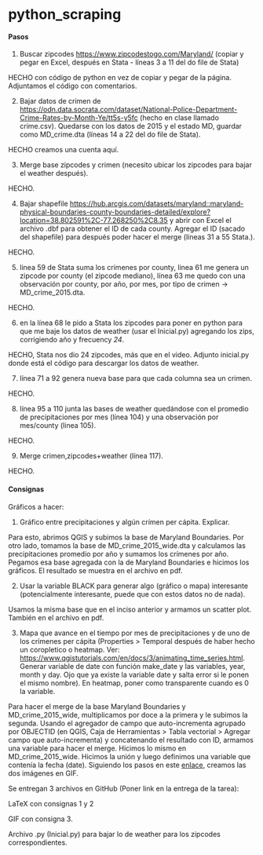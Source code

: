 # python_scraping

#### Pasos
1) Buscar zipcodes https://www.zipcodestogo.com/Maryland/ (copiar y pegar en Excel, después en Stata - líneas 3 a 11 del do file de Stata)

HECHO con código de python en vez de copiar y pegar de la página. Adjuntamos el código con comentarios.

2) Bajar datos de crimen de https://odn.data.socrata.com/dataset/National-Police-Department-Crime-Rates-by-Month-Ye/tt5s-y5fc (hecho en clase llamado crime.csv). Quedarse con los datos de 2015 y el estado MD, guardar como MD_crime.dta (líneas 14 a 22 del do file de Stata).

HECHO creamos una cuenta aquí.

3) Merge base zipcodes y crimen (necesito ubicar los zipcodes para bajar el weather después).

HECHO.

4) Bajar shapefile https://hub.arcgis.com/datasets/maryland::maryland-physical-boundaries-county-boundaries-detailed/explore?location=38.802591%2C-77.268250%2C8.35 y abrir con Excel el archivo .dbf para obtener el ID de cada county. Agregar el ID (sacado del shapefile) para después poder hacer el merge (líneas 31 a 55 Stata.).

HECHO.

5) linea 59 de Stata suma los crimenes por county, linea 61 me genera un zipcode por county (el zipcode mediano), línea 63 me quedo con una observación por county, por año, por mes, por tipo de crimen -> MD_crime_2015.dta.

HECHO.

6) en la línea 68 le pido a Stata los zipcodes para poner en python para que me baje los datos de weather (usar el Inicial.py) agregando los zips, corrigiendo año y frecuency *24*.

HECHO, Stata nos dio 24 zipcodes, más que en el video. Adjunto inicial.py donde está el código para descargar los datos de weather.

7) línea 71 a 92 genera nueva base para que cada columna sea un crimen.

HECHO.

8) línea 95 a 110 junta las bases de weather quedándose con el promedio de precipitaciones por mes (línea 104) y una observación por mes/county (linea 105).

HECHO.

9) Merge crimen,zipcodes+weather (línea 117).

HECHO.

#### Consignas

Gráficos a hacer:
1) Gráfico entre precipitaciones y algún crímen per cápita. Explicar.

Para esto, abrimos QGIS y subimos la base de Maryland Boundaries. Por otro lado, tomamos la base de MD_crime_2015_wide.dta y calculamos las precipitaciones promedio por año y sumamos los crímenes por año. Pegamos esa base agregada con la de Maryland Boundaries e hicimos los gráficos. El resultado se muestra en el archivo en pdf.

2) Usar la variable BLACK para generar algo (gráfico o mapa) interesante (potencialmente interesante, puede que con estos datos no de nada).

Usamos la misma base que en el inciso anterior y armamos un scatter plot. También en el archivo en pdf.

3) Mapa que avance en el tiempo por mes de precipitaciones y de uno de los crímenes per cápita (Properties > Temporal después de haber hecho un coropletico o heatmap. Ver: https://www.qgistutorials.com/en/docs/3/animating_time_series.html. Generar variable de date con función make_date y las variables, year, month y day. Ojo que ya existe la variable date y salta error si le ponen el mismo nombre). En heatmap, poner como transparente cuando es 0 la variable. 

Para hacer el merge de la base Maryland Boundaries y MD_crime_2015_wide, multiplicamos por doce a la primera y le subimos la segunda. Usando el agregador de campo que auto-incrementa agrupado por OBJECTID (en QGIS, Caja de Herramientas > Tabla vectorial > Agregar campo que auto-incrementa) y concatenando el resultado con ID, armamos una variable para hacer el merge. Hicimos lo mismo en MD_crime_2015_wide. Hicimos la unión y luego definimos una variable que contenía la fecha (date). Siguiendo los pasos en este [enlace](https://www.qgistutorials.com/en/docs/3/animating_time_series.html), creamos las dos imágenes en GIF.

Se entregan 3 archivos en GitHub (Poner link en la entrega de la tarea):

LaTeX con consignas 1 y 2

GIF con consigna 3.

Archivo .py (Inicial.py) para bajar lo de weather para los zipcodes correspondientes.
